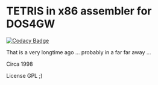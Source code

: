 # TETRIS in x86 assembler for DOS4GW

[![Codacy Badge](https://api.codacy.com/project/badge/Grade/63b74566cb9e446b8cd0bd1207d871a1)](https://app.codacy.com/app/grzegorz.gornisiewicz/tetris_for_dos4gw?utm_source=github.com&utm_medium=referral&utm_content=grzegorz-gornisiewicz/tetris_for_dos4gw&utm_campaign=Badge_Grade_Settings)

That is a very longtime ago ... probably in a far far away ...

Circa 1998

License GPL ;)
